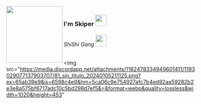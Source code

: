 <img src="https://cdn.discordapp.com/attachments/1182478334949601411/1193011168806191165/1685b9519273959cb9767f7dacc6978b.jpg?ex=65ab293b&is=6598b43b&hm=7a80c2820857ec6422cc27c02ce62941178d54b371e4953d4eef62e2352b9477&" align="left" width="150" height="150">
<h3>I'm Skiper <img src="https://cdn.discordapp.com/emojis/1186668160590565456.gif?v=1" width="30"></h3>
<h6>ShiShi Gang <img src="https://cdn.discordapp.com/emojis/894771957977985024.gif?v=1" width="30"></h6>

<img src="https://media.discordapp.net/attachments/1182478334949601411/1193029077137903707/81_sin_titulo_20240105211125.png?ex=65ab39e9&is=6598c4e9&hm=5ca06c9e754927afc7b4ed92aa59282b2e3e8a575bf6717adc10c5bd298d7ef5&=&format=webp&quality=lossless&width=1020&height=453"
